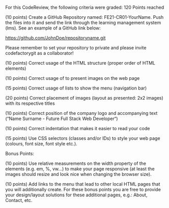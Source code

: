 
For this CodeReview, the following criteria were graded: 120 Points reached

(10 points) Create a GitHub Repository named: FE21-CR01-YourName. Push the files into it and send the link through the learning management system (lms). See an example of a GitHub link below:

https://github.com/JohnDoe/repositoryname.git

Please remember to set your repository to private and please invite codefactorygit as a collaborator!

(10 points) Correct usage of the HTML structure (proper order of HTML elements)

(10 points) Correct usage of  to present images on the web page

(15 points) Correct usage of lists to show the menu (navigation bar)

(20 points) Correct placement of images (layout as presented: 2x2 images) with its respective titles

(10 points) Correct position of the company logo and accompanying text (“Name Surname - Future Full Stack Web Developer“)

(10 points) Correct indentation that makes it easier to read your code

(15 points) Use CSS selectors (classes and/or IDs) to style your web page (colours, font size, font style etc.).

Bonus Points:

(10 points) Use relative measurements on the width property of the elements (e.g. em, %, vw...) to make your page responsive (at least the images should resize and look nice when changing the browser size).

(10 points) Add links to the menu that lead to other local HTML pages that you will additionally create. For these bonus points you are free to provide your design/layout solutions for these additional pages, e.g.: About, Contact, etc.
